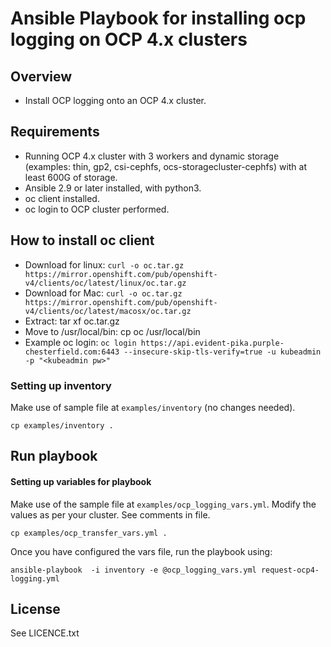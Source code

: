 # Ansible Playbook for installing ocp logging on OCP 4.x clusters

## Overview

- Install OCP logging onto an OCP 4.x cluster.

## Requirements

  - Running OCP 4.x cluster with 3 workers and dynamic storage (examples: thin, gp2, csi-cephfs, ocs-storagecluster-cephfs) with at least 600G of storage. 
  - Ansible 2.9 or later installed, with python3.
  - oc client installed.
  - oc login to OCP cluster performed.

## How to install oc client

  - Download for linux: `curl -o oc.tar.gz https://mirror.openshift.com/pub/openshift-v4/clients/oc/latest/linux/oc.tar.gz`
  - Download for Mac: `curl -o oc.tar.gz https://mirror.openshift.com/pub/openshift-v4/clients/oc/latest/macosx/oc.tar.gz`
  - Extract: tar xf oc.tar.gz
  - Move to /usr/local/bin: cp oc /usr/local/bin
  - Example oc login: `oc login https://api.evident-pika.purple-chesterfield.com:6443 --insecure-skip-tls-verify=true -u kubeadmin -p "<kubeadmin pw>"`


### Setting up inventory

Make use of sample file at `examples/inventory` (no changes needed).

```
cp examples/inventory .
```

## Run playbook

#### Setting up variables for playbook

Make use of the sample file at `examples/ocp_logging_vars.yml`. Modify the values as per your cluster. See comments in file.

```
cp examples/ocp_transfer_vars.yml .
```

Once you have configured the vars file, run the playbook using:

```
ansible-playbook  -i inventory -e @ocp_logging_vars.yml request-ocp4-logging.yml
```

License
-------

See LICENCE.txt
